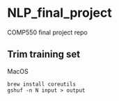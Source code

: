 # NLP_final_project
 
COMP550 final project repo

## Trim training set
MacOS
```
brew install coreutils
gshuf -n N input > output

```
